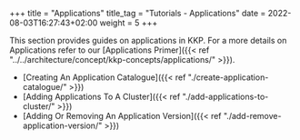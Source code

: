 +++
title = "Applications"
title_tag = "Tutorials - Applications"
date =  2022-08-03T16:27:43+02:00
weight = 5
+++

This section provides guides on applications in KKP. For a more details on Applications refer to our [Applications Primer]({{< ref "../../architecture/concept/kkp-concepts/applications/" >}}).

- [Creating An Application Catalogue]({{< ref "./create-application-catalogue/" >}})
- [Adding Applications To A Cluster]({{< ref "./add-applications-to-cluster/" >}})
- [Adding Or Removing An Application Version]({{< ref "./add-remove-application-version/" >}})
